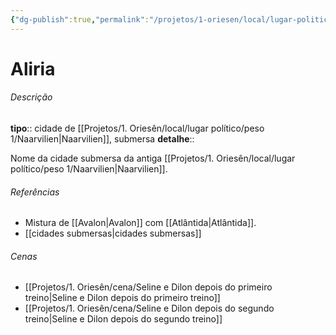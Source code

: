 ```yaml
---
{"dg-publish":true,"permalink":"/projetos/1-oriesen/local/lugar-politico/peso-4/aliria/"}
---
```



# Aliria

###### Descrição
**tipo**:: cidade de [[Projetos/1. Oriesên/local/lugar político/peso 1/Naarvilien|Naarvilien]], submersa
**detalhe**:: 

Nome da cidade submersa da antiga [[Projetos/1. Oriesên/local/lugar político/peso 1/Naarvilien|Naarvilien]].


###### Referências
- Mistura de [[Avalon|Avalon]] com [[Atlântida|Atlântida]].
- [[cidades submersas|cidades submersas]]


###### Cenas
- [[Projetos/1. Oriesên/cena/Seline e Dilon depois do primeiro treino|Seline e Dilon depois do primeiro treino]]
- [[Projetos/1. Oriesên/cena/Seline e Dilon depois do segundo treino|Seline e Dilon depois do segundo treino]]

